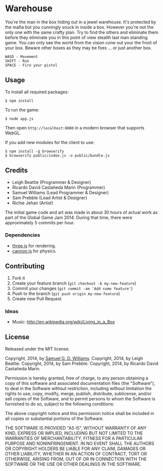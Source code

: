 # Warehouse

You're the man in the box hiding out in a jewel warehouse. It's protected by the mafia but you cunningly snuck in inside a box. However you're not the only one with the same crafty plan. Try to find the others and eliminate them before they eliminate you in this point of view stealth last man standing game. You can only see the world from the vision cone out your the front of your box. Beware other boxes as they may be foes ... or just another box.

	WASD - Movement
	SHIFT - Run
	SPACE - Fire your pistol

## Usage

To install all required packages:

	$ npm install

To run the game:

	$ node app.js

Then open `http://localhost:8000` in a modern browser that supports WebGL.

If you add new modules for the client to use:

	$ npm install -g browserify
	$ browserify public/index.js -o public/bundle.js

## Credits

- Leigh Beattie (Programmer & Designer)
- Ricardo David Castañeda Marin (Programmer)
- Samuel Williams (Lead Programmer & Designer)
- Sam Prebble (Lead Artist & Designer)
- Richie Jehan (Artist)

The initial game code and art was made in about 30 hours of actual work as part of the Global Game Jam 2014. During that time, there were approximately 5 commits per hour.

### Dependencies

- [three.js](https://github.com/mrdoob/three.js) for rendering.
- [cannon.js](https://github.com/schteppe/cannon.js) for physics.

## Contributing

1. Fork it
2. Create your feature branch (`git checkout -b my-new-feature`)
3. Commit your changes (`git commit -am 'Add some feature'`)
4. Push to the branch (`git push origin my-new-feature`)
5. Create new Pull Request

### Ideas

- Music: http://en.wikipedia.org/wiki/Living_in_a_Box

## License

Released under the MIT license.

Copyright, 2014, by [Samuel G. D. Williams](http://www.codeotaku.com/samuel-williams).
Copyright, 2014, by Leigh Beattie.
Copyright, 2014, by Sam Prebble.
Copyright, 2014, by Ricardo David Castañeda Marin.

Permission is hereby granted, free of charge, to any person obtaining a copy
of this software and associated documentation files (the "Software"), to deal
in the Software without restriction, including without limitation the rights
to use, copy, modify, merge, publish, distribute, sublicense, and/or sell
copies of the Software, and to permit persons to whom the Software is
furnished to do so, subject to the following conditions:

The above copyright notice and this permission notice shall be included in
all copies or substantial portions of the Software.

THE SOFTWARE IS PROVIDED "AS IS", WITHOUT WARRANTY OF ANY KIND, EXPRESS OR
IMPLIED, INCLUDING BUT NOT LIMITED TO THE WARRANTIES OF MERCHANTABILITY,
FITNESS FOR A PARTICULAR PURPOSE AND NONINFRINGEMENT. IN NO EVENT SHALL THE
AUTHORS OR COPYRIGHT HOLDERS BE LIABLE FOR ANY CLAIM, DAMAGES OR OTHER
LIABILITY, WHETHER IN AN ACTION OF CONTRACT, TORT OR OTHERWISE, ARISING FROM,
OUT OF OR IN CONNECTION WITH THE SOFTWARE OR THE USE OR OTHER DEALINGS IN
THE SOFTWARE.

